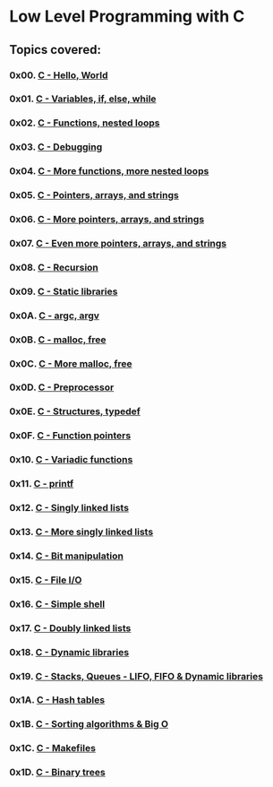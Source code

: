 # Low Level Programming with C

## Topics covered:

### 0x00. [C - Hello, World](https://github.com/GideonBature/alx-low_level_programming/tree/master/0x00-hello_world)
### 0x01. [C - Variables, if, else, while](https://github.com/GideonBature/alx-low_level_programming/tree/master/0x01-variables_if_else_while)
### 0x02. [C - Functions, nested loops](https://github.com/GideonBature/alx-low_level_programming/tree/master/0x02-functions_nested_loops)
### 0x03. [C - Debugging](https://github.com/GideonBature/alx-low_level_programming/tree/master/0x03-debugging)
### 0x04. [C - More functions, more nested loops](https://github.com/GideonBature/alx-low_level_programming/tree/master/0x04-more_functions_nested_loops)
### 0x05. [C - Pointers, arrays, and strings](https://github.com/GideonBature/alx-low_level_programming/tree/master/0x05-pointers_arrays_strings)
### 0x06. [C - More pointers, arrays, and strings](https://github.com/GideonBature/alx-low_level_programming/tree/master/0x06-pointers_arrays_strings)
### 0x07. [C - Even more pointers, arrays, and strings](https://github.com/GideonBature/alx-low_level_programming/tree/master/0x07-pointers_arrays_strings)
### 0x08. [C - Recursion](https://github.com/GideonBature/alx-low_level_programming/tree/master/0x08-recursion)
### 0x09. [C - Static libraries](https://github.com/GideonBature/alx-low_level_programming/tree/master/0x09-static_libraries)
### 0x0A. [C - argc, argv](https://github.com/GideonBature/alx-low_level_programming/tree/master/0x0A-argc_argv)
### 0x0B. [C - malloc, free](https://github.com/GideonBature/alx-low_level_programming/tree/master/0x0B-malloc_free)
### 0x0C. [C - More malloc, free](https://github.com/GideonBature/alx-low_level_programming/tree/master/0x0C-more_malloc_free)
### 0x0D. [C - Preprocessor](https://github.com/GideonBature/alx-low_level_programming/tree/master/0x0D-preprocessor)
### 0x0E. [C - Structures, typedef](https://github.com/GideonBature/alx-low_level_programming/tree/master/0x0E-structures_typedef)
### 0x0F. [C - Function pointers](https://github.com/GideonBature/alx-low_level_programming/tree/master/0x0F-function_pointers)
### 0x10. [C - Variadic functions](https://github.com/GideonBature/alx-low_level_programming/tree/master/0x10-variadic_functions)
### 0x11. [C - printf](https://github.com/wrightkhlebisol/printf)
### 0x12. [C - Singly linked lists](https://github.com/GideonBature/alx-low_level_programming/tree/master/0x12-singly_linked_lists)
### 0x13. [C - More singly linked lists](https://github.com/GideonBature/alx-low_level_programming/tree/master/0x13-more_singly_linked_lists)
### 0x14. [C - Bit manipulation](https://github.com/GideonBature/alx-low_level_programming/tree/master/0x14-bit_manipulation)
### 0x15. [C - File I/O](https://github.com/GideonBature/alx-low_level_programming/tree/master/0x15-file_io)
### 0x16. [C - Simple shell](https://github.com/GideonBature/simple_shell)
### 0x17. [C - Doubly linked lists](https://github.com/GideonBature/alx-low_level_programming/tree/master/0x17-doubly_linked_lists)
### 0x18. [C - Dynamic libraries](https://github.com/GideonBature/alx-low_level_programming/tree/master/0x18-dynamic_libraries)
### 0x19. [C - Stacks, Queues - LIFO, FIFO & Dynamic libraries](https://github.com/GideonBature/monty)
### 0x1A. [C - Hash tables](https://github.com/GideonBature/alx-low_level_programming/tree/master/0x1A-hash_tables)
### 0x1B. [C - Sorting algorithms & Big O](https://github.com/GideonBature/sorting_algorithms)
### 0x1C. [C - Makefiles](https://github.com/GideonBature/alx-low_level_programming/tree/master/0x1C-makefiles)
### 0x1D. [C - Binary trees](https://github.com/GideonBature/binary_trees)
